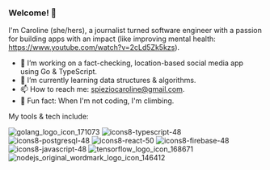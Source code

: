 ### Welcome! 👋

I'm Caroline (she/hers), a journalist turned software engineer with a passion for building apps with an impact (like improving mental health: https://www.youtube.com/watch?v=2cLd5Zk5kzs).

- 🔭 I’m working on a fact-checking, location-based social media app using Go & TypeScript. 
- 🌱 I’m currently learning data structures & algorithms. 
- 📫 How to reach me: spieziocaroline@gmail.com. 
- 🧗 Fun fact: When I'm not coding, I'm climbing.

My tools & tech include: 

![golang_logo_icon_171073](https://user-images.githubusercontent.com/88981392/149789865-f9202270-fcec-4852-aefb-494cead77f2a.png)
![icons8-typescript-48](https://user-images.githubusercontent.com/88981392/149787952-0a8c3faa-ac79-4ac7-b8a6-cb3dba180de4.png)
![icons8-postgresql-48](https://user-images.githubusercontent.com/88981392/149788132-af307a92-b260-48b5-bb4e-a0a1347ce29f.png)
![icons8-react-50](https://user-images.githubusercontent.com/88981392/149788213-3418a90f-0492-44ff-992e-7a90294a7a90.png)
![icons8-firebase-48](https://user-images.githubusercontent.com/88981392/149788280-cb2367b8-0e6f-4e67-9028-d48929385eaa.png)
![icons8-javascript-48](https://user-images.githubusercontent.com/88981392/149789035-77f36684-2e21-43dc-9dec-a1c559f0bc2d.png)
![tensorflow_logo_icon_168671](https://user-images.githubusercontent.com/88981392/149789926-a8a85a88-3e77-48f3-acf0-c157f85ddce6.png)
![nodejs_original_wordmark_logo_icon_146412](https://user-images.githubusercontent.com/88981392/149789965-10b6fb8d-9fd3-4620-b7d3-99265f52e639.png)
